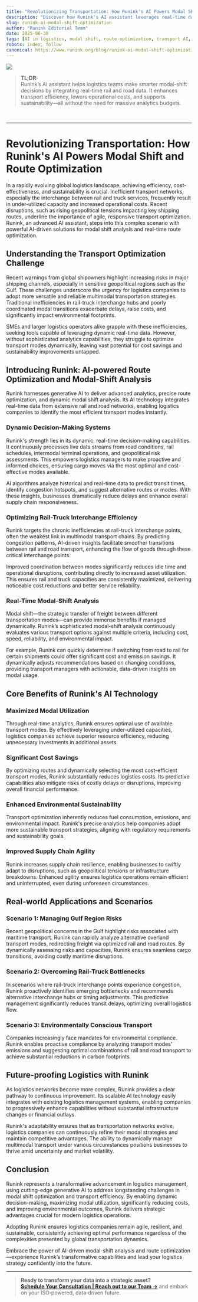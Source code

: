 ```yaml
---
title: "Revolutionizing Transportation: How Runink's AI Powers Modal Shift and Route Optimization"
description: "Discover how Runink's AI assistant leverages real-time data to optimize transport routes and modal shifts—delivering cost savings, reduced emissions, and improved logistics for rail and truck networks."
slug: runink-ai-modal-shift-optimization
author: "Runink Editorial Team"
date: 2025-06-30
tags: [AI in logistics, modal shift, route optimization, transport AI, rail-road interchange, Runink, supply chain efficiency]
robots: index, follow
canonical: https://www.runink.org/blog/runink-ai-modal-shift-optimization
---
```


![](/images/blog/runink-ai-modal-shift-optimization.png)

> **TL;DR:**  
> Runink’s AI assistant helps logistics teams make smarter modal-shift decisions by integrating real-time rail and road data. It enhances transport efficiency, lowers operational costs, and supports sustainability—all without the need for massive analytics budgets.

<br>

---
# Revolutionizing Transportation: How Runink's AI Powers Modal Shift and Route Optimization

In a rapidly evolving global logistics landscape, achieving efficiency, cost-effectiveness, and sustainability is crucial. Inefficient transport networks, especially the interchange between rail and truck services, frequently result in under-utilized capacity and increased operational costs. Recent disruptions, such as rising geopolitical tensions impacting key shipping routes, underline the importance of agile, responsive transport optimization. Runink, an advanced AI assistant, steps into this complex scenario with powerful AI-driven solutions for modal shift analysis and real-time route optimization.

## Understanding the Transport Optimization Challenge

Recent warnings from global shipowners highlight increasing risks in major shipping channels, especially in sensitive geopolitical regions such as the Gulf. These challenges underscore the urgency for logistics companies to adopt more versatile and reliable multimodal transportation strategies. Traditional inefficiencies in rail-truck interchange hubs and poorly coordinated modal transitions exacerbate delays, raise costs, and significantly impact environmental footprints.

SMEs and larger logistics operators alike grapple with these inefficiencies, seeking tools capable of leveraging dynamic real-time data. However, without sophisticated analytics capabilities, they struggle to optimize transport modes dynamically, leaving vast potential for cost savings and sustainability improvements untapped.

## Introducing Runink: AI-powered Route Optimization and Modal-Shift Analysis

Runink harnesses generative AI to deliver advanced analytics, precise route optimization, and dynamic modal shift analysis. Its AI technology integrates real-time data from extensive rail and road networks, enabling logistics companies to identify the most efficient transport modes instantly.

### Dynamic Decision-Making Systems

Runink's strength lies in its dynamic, real-time decision-making capabilities. It continuously processes live data streams from road conditions, rail schedules, intermodal terminal operations, and geopolitical risk assessments. This empowers logistics managers to make proactive and informed choices, ensuring cargo moves via the most optimal and cost-effective modes available.

AI algorithms analyze historical and real-time data to predict transit times, identify congestion hotspots, and suggest alternative routes or modes. With these insights, businesses dramatically reduce delays and enhance overall supply chain responsiveness.

### Optimizing Rail-Truck Interchange Efficiency

Runink targets the chronic inefficiencies at rail-truck interchange points, often the weakest link in multimodal transport chains. By predicting congestion patterns, AI-driven insights facilitate smoother transitions between rail and road transport, enhancing the flow of goods through these critical interchange points.

Improved coordination between modes significantly reduces idle time and operational disruptions, contributing directly to increased asset utilization. This ensures rail and truck capacities are consistently maximized, delivering noticeable cost reductions and better service reliability.

### Real-Time Modal-Shift Analysis

Modal shift—the strategic transfer of freight between different transportation modes—can provide immense benefits if managed dynamically. Runink’s sophisticated modal-shift analysis continuously evaluates various transport options against multiple criteria, including cost, speed, reliability, and environmental impact.

For example, Runink can quickly determine if switching from road to rail for certain shipments could offer significant cost and emission savings. It dynamically adjusts recommendations based on changing conditions, providing transport managers with actionable, data-driven insights on modal usage.

## Core Benefits of Runink's AI Technology

### Maximized Modal Utilization

Through real-time analytics, Runink ensures optimal use of available transport modes. By effectively leveraging under-utilized capacities, logistics companies achieve superior resource efficiency, reducing unnecessary investments in additional assets.

### Significant Cost Savings

By optimizing routes and dynamically selecting the most cost-efficient transport modes, Runink substantially reduces logistics costs. Its predictive capabilities also mitigate risks of costly delays or disruptions, improving overall financial performance.

### Enhanced Environmental Sustainability

Transport optimization inherently reduces fuel consumption, emissions, and environmental impact. Runink's precise analytics help companies adopt more sustainable transport strategies, aligning with regulatory requirements and sustainability goals.

### Improved Supply Chain Agility

Runink increases supply chain resilience, enabling businesses to swiftly adapt to disruptions, such as geopolitical tensions or infrastructure breakdowns. Enhanced agility ensures logistics operations remain efficient and uninterrupted, even during unforeseen circumstances.

## Real-world Applications and Scenarios

### Scenario 1: Managing Gulf Region Risks

Recent geopolitical concerns in the Gulf highlight risks associated with maritime transport. Runink can rapidly analyze alternative overland transport modes, redirecting freight via optimized rail and road routes. By dynamically assessing risks and capacities, Runink ensures seamless cargo transitions, avoiding costly maritime disruptions.

### Scenario 2: Overcoming Rail-Truck Bottlenecks

In scenarios where rail-truck interchange points experience congestion, Runink proactively identifies emerging bottlenecks and recommends alternative interchange hubs or timing adjustments. This predictive management significantly reduces transit delays, optimizing overall logistics flow.

### Scenario 3: Environmentally Conscious Transport

Companies increasingly face mandates for environmental compliance. Runink enables proactive compliance by analyzing transport modes' emissions and suggesting optimal combinations of rail and road transport to achieve substantial reductions in carbon footprints.

## Future-proofing Logistics with Runink

As logistics networks become more complex, Runink provides a clear pathway to continuous improvement. Its scalable AI technology easily integrates with existing logistics management systems, enabling companies to progressively enhance capabilities without substantial infrastructure changes or financial outlays.

Runink's adaptability ensures that as transportation networks evolve, logistics companies can continuously refine their modal strategies and maintain competitive advantages. The ability to dynamically manage multimodal transport under various circumstances positions businesses to thrive amid uncertainty and market volatility.

## Conclusion

Runink represents a transformative advancement in logistics management, using cutting-edge generative AI to address longstanding challenges in modal shift optimization and transport efficiency. By enabling dynamic decision-making, maximizing modal utilization, significantly reducing costs, and improving environmental outcomes, Runink delivers strategic advantages crucial for modern logistics operations.

Adopting Runink ensures logistics companies remain agile, resilient, and sustainable, consistently achieving optimal performance regardless of the complexities presented by global transportation dynamics.

Embrace the power of AI-driven modal-shift analysis and route optimization—experience Runink’s transformative capabilities and lead your logistics strategy confidently into the future.

---

> **Ready to transform your data into a strategic asset?**  
> [**Schedule Your Consultation | Reach out to our Team →**](/contact) and embark on your ISO‑powered, data‑driven future.
